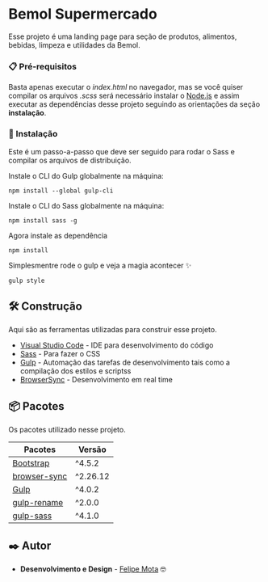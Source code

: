 # Bemol Supermercado

Esse projeto é uma landing page para seção de produtos, alimentos, bebidas, limpeza e utilidades da Bemol.

### 📋 Pré-requisitos

Basta apenas executar o *index.html* no navegador, mas se você quiser compilar os arquivos *.scss* será necessário instalar o [Node.js](https://nodejs.org/en/) e assim executar as dependências desse projeto seguindo as orientações da seção **instalação**.

### 🔧 Instalação

Este é um passo-a-passo que deve ser seguido para rodar o Sass e compilar os arquivos de distribuição.

Instale o CLI do Gulp globalmente na máquina:

```
npm install --global gulp-cli
```

Instale o CLI do Sass globalmente na máquina:

```
npm install sass -g 
```

Agora instale as dependência

```
npm install
```

Simplesmentre rode o gulp e veja a magia acontecer :sparkles:

```
gulp style
```



## 🛠️ Construção

Aqui são as ferramentas utilizadas para construir esse projeto.

* [Visual Studio Code](https://github.com/microsoft/vscode) - IDE para desenvolvimento do código
* [Sass](https://github.com/sass/sass) - Para fazer o CSS
* [Gulp](https://github.com/gulpjs/gulp) - Automação das tarefas de desenvolvimento tais como a compilação dos estilos e scriptss
* [BrowserSync](https://github.com/BrowserSync/browser-sync) - Desenvolvimento em real time

## 📦 Pacotes

Os pacotes utilizado nesse projeto.

| __Pacotes__                                                                                 | __Versão__  |
| ------------------------------------------------------------------------------------------- | ----------- |
|  [Bootstrap](https://github.com/twbs/bootstrap)                                             |   ^4.5.2    |
|  [browser-sync](https://github.com/BrowserSync/browser-sync)                                |   ^2.26.12  |
|  [Gulp](https://github.com/gulpjs/gulp)                                                     |   ^4.0.2    |
|  [gulp-rename](https://github.com/hparra/gulp-rename)                                       |   ^2.0.0    |
|  [gulp-sass](https://github.com/dlmanning/gulp-sass)                                        |   ^4.1.0    |


## ✒️ Autor

* **Desenvolvimento e Design** - [Felipe Mota](https://github.com/felipemotabr) 🤓
